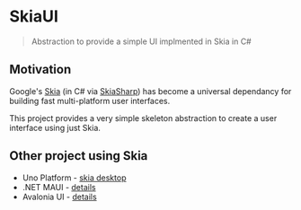 # SkiaUI

> Abstraction to provide a simple UI implmented in Skia in C#

## Motivation

Google's [Skia](https://skia.org/) (in C# via [SkiaSharp](https://github.com/mono/SkiaSharp)) has become a universal dependancy for building fast multi-platform user interfaces.

This project provides a very simple skeleton abstraction to create a user interface using just Skia.

## Other project using Skia

- Uno Platform - [skia desktop](https://platform.uno/docs/articles/features/using-skia-desktop.html)
- .NET MAUI - [details](https://learn.microsoft.com/en-us/samples/dotnet/maui-samples/skiasharpmaui-demos/)
- Avalonia UI - [details](https://avaloniaui.net/#skia)
